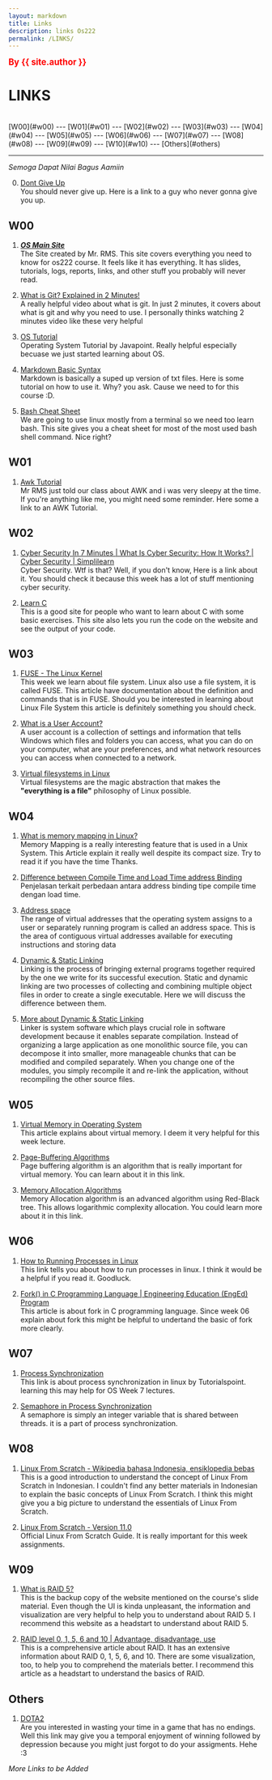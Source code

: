 ```yaml
---
layout: markdown
title: Links
description: links Os222
permalink: /LINKS/
---
```


<span style="color:red; font-weight:bold; font-size:larger;">By {{ site.author }}</span>


# LINKS
<br>
 [W00](#w00) --- [W01](#w01) --- [W02](#w02) --- [W03](#w03) ---
 [W04](#w04) --- [W05](#w05) --- [W06](#w06) --- [W07](#w07) ---
 [W08](#w08) --- [W09](#w09) --- [W10](#w10) --- [Others](#others) 
<hr>

*Semoga Dapat Nilai Bagus Aamiin*

0. [Dont Give Up](https://youtu.be/eBGIQ7ZuuiU)<br>
You should never give up. Here is a link to a guy who never gonna give you up.

## W00 

1. ***[OS Main Site](https://os.vlsm.org/)***<br>
The Site created by Mr. RMS. This site covers everything you need to know for os222 course.
It feels like it has everything.
It has slides, tutorials, logs, reports, links, and other stuff you probably will never read.

3. [What is Git? Explained in 2 Minutes!](https://www.youtube.com/watch?v=2ReR1YJrNOM)<br>
A really helpful video about what is git. 
In just 2 minutes, it covers about what is git and why you need to use.
I personally thinks watching 2 minutes video like these very helpful

4. [OS Tutorial](https://www.javatpoint.com/os-tutorial)<br>
Operating System Tutorial by Javapoint. 
Really helpful especially becuase we just started learning about OS.

5. [Markdown Basic Syntax](https://www.markdownguide.org/basic-syntax/)<br>
Markdown is basically a suped up version of txt files.
Here is some tutorial on how to use it. Why? you ask.
Cause we need to for this course :D.

6. [Bash Cheat Sheet](https://www.educative.io/blog/bash-shell-command-cheat-sheet)<br>
We are going to use linux mostly from a terminal so we need too learn bash.
This site gives you a cheat sheet for most of the most used bash shell command.
Nice right?

## W01 

1. [Awk Tutorial](https://www.tutorialspoint.com/awk/index.htm)<br>
Mr RMS just told our class about AWK and i was very sleepy at the time. 
If you're anything like me, you might need some reminder.
Here some a link to an AWK Tutorial.

## W02 

1. [Cyber Security In 7 Minutes | What Is Cyber Security: How It Works? | Cyber Security | Simplilearn](https://www.youtube.com/watch?v=inWWhr5tnEA)<br>
Cyber Security. Wtf is that? Well, if you don't know, Here is a link about it.
You should check it because this week has a lot of stuff mentioning cyber security.

2. [Learn C](https://www.learn-c.org/)<br>
This is a good site for people who want to learn about C with some basic exercises. 
This site also lets you run the code on the website and see the output of your code.

## W03

1. [FUSE - The Linux Kernel](https://www.kernel.org/doc/html/latest/filesystems/fuse.html)<br>
This week we learn about file system. Linux also use a file system, it is called FUSE.
This article have documentation about the definition and commands that is in FUSE.
Should you be interested in learning about Linux File System this article is definitely something you should check.

2. [What is a User Account?](https://www.howtogeek.com/school/windows-network-sharing/lesson1/)<br>
A user account is a collection of settings and information that tells Windows which files and folders you can access,
what you can do on your computer, what are your preferences, and what network resources you can access when connected to a network.

3. [Virtual filesystems in Linux](https://opensource.com/article/19/3/virtual-filesystems-linux)<br>
Virtual filesystems are the magic abstraction that makes the **"everything is a file"** philosophy of Linux possible.

## W04

1. [What is memory mapping in Linux?](https://ostoday.org/linux/what-is-memory-mapping-in-linux.html)<br>
Memory Mapping is a really interesting feature that is used in a Unix System. 
This Article explain it really well despite its compact size.
Try to read it if you have the time Thanks.

2. [Difference between Compile Time and Load Time address Binding](https://www.geeksforgeeks.org/difference-between-compile-time-and-load-time-address-binding/)<br>
Penjelasan terkait perbedaan antara address binding tipe compile time dengan load time.

3. [Address space](https://www.ibm.com/docs/en/zos-basic-skills?topic=storage-what-is-address-space)<br>
The range of virtual addresses that the operating system assigns to a user or separately running program is called an address space.
This is the area of contiguous virtual addresses available for executing instructions and storing data

4. [Dynamic & Static Linking](https://cs-fundamentals.com/tech-interview/c/difference-between-static-and-dynamic-linking)<br>
Linking is the process of bringing external programs together required by the one we write for its successful execution.
Static and dynamic linking are two processes of collecting and combining multiple object files in order to create a single executable.
Here we will discuss the difference between them.

5. [More about Dynamic & Static Linking](https://cs-fundamentals.com/c-programming/static-and-dynamic-linking-in-c.php)<br>
Linker is system software which plays crucial role in software development because it enables separate compilation.
Instead of organizing a large application as one monolithic source file, you can decompose it into smaller, more manageable
chunks that can be modified and compiled separately. When you change one of the modules, you simply recompile it
and re-link the application, without recompiling the other source files.

## W05 
1. [Virtual Memory in Operating System](https://www.geeksforgeeks.org/virtual-memory-in-operating-system/)<br>
This article explains about virtual memory. I deem it very helpful for this week lecture.

2. [Page-Buffering Algorithms](https://www.tutorialspoint.com/operating_system/os_virtual_memory.htm)<br>
Page buffering algorithm is an algorithm that is really important for virtual memory. You can learn about it in this link.

3. [Memory Allocation Algorithms](https://valelab4.ucsf.edu/svn/3rdpartypublic/boost/doc/html/interprocess/memory_algorithms.html)<br>
Memory Allocation algorithm is an advanced algorithm using Red-Black tree. This allows logarithmic complexity allocation. 
You could learn more about it in this link.

## W06

1. [How to Running Processes in Linux](https://www.hostinger.com/tutorials/vps/how-to-manage-processes-in-linux-using-command-line)<br>
This link tells you about how to run processes in linux.
I think it would be a helpful if you read it. Goodluck.

2. [Fork() in C Programming Language | Engineering Education (EngEd) Program](https://www.section.io/engineering-education/fork-in-c-programming-language/)<br>
This article is about fork in C programming language.
Since week 06 explain about fork this might be helpful to undertand the basic of fork more clearly.

## W07
1. [Process Synchronization](https://www.tutorialspoint.com/process-synchronization-in-linux)<br>
This link is about process synchronization in linux by Tutorialspoint. learning this may help for OS Week 7 lectures.

2. [Semaphore in Process Synchronization](https://www.geeksforgeeks.org/semaphores-in-process-synchronization/)<br>
A semaphore is simply an integer variable that is shared between threads. it is a part of process synchronization.

## W08

1. [Linux From Scratch - Wikipedia bahasa Indonesia, ensiklopedia bebas](https://id.wikipedia.org/wiki/Linux_From_Scratch)<br>
This is a good introduction to understand the concept of Linux From Scratch in Indonesian.
I couldn't find any better materials in Indonesian to explain the basic concepts of Linux From Scratch.
I think this might give you a big picture to understand the essentials of Linux From Scratch.<br>

2. [Linux From Scratch - Version 11.0](https://www.linuxfromscratch.org/)<br>
Official Linux From Scratch Guide. It is really important for this week assignments.

## W09

1. [What is RAID 5?](https://rayday.me/comweb/internet/Commodore/commodore/www.commodore.ca/windows/raid5/raid5.htm)<br>
This is the backup copy of the website mentioned on the course's slide material.
Even though the UI is kinda unpleasant, the information and visualization are very helpful to help you to understand about RAID 5.
I recommend this website as a headstart to understand about RAID 5.

2. [RAID level 0, 1, 5, 6 and 10 | Advantage, disadvantage, use](https://www.prepressure.com/library/technology/raid)<br>
This is a comprehensive article about RAID.
It has an extensive information about RAID 0, 1, 5, 6, and 10.
There are some visualization, too, to help you to comprehend the materials better.
I recommend this article as a headstart to understand the basics of RAID.

## Others

1. [DOTA2](https://www.dota2.com/)<br>
Are you interested in wasting your time in a game that has no endings.
Well this link may give you a temporal enjoyment of winning followed by depression because you might just forgot to do your assigments.
Hehe :3

*More Links to be Added*


